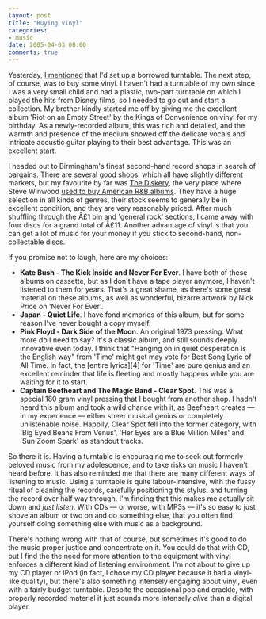 ```yaml
---
layout: post
title: "Buying vinyl"
categories:
- music
date: 2005-04-03 00:00
comments: true
---
```


<p>Yesterday, <a href="http://www.rousette.org.uk/blog/archives/2005/04/02/turntable/">I mentioned</a> that I'd set up a borrowed turntable. The next step, of course, was to buy some vinyl. I haven't had a turntable of my own since I was a very small child and had a plastic, two-part turntable on which I played the hits from Disney films, so I needed to go out and start a collection. My brother kindly started me off by giving me the excellent album 'Riot on an Empty Street' by the Kings of Convenience on vinyl for my birthday. As a newly-recorded album, this was rich and detailed, and the warmth and presence of the medium showed off the delicate vocals and intricate acoustic guitar playing to their best advantage. This was an excellent start.</p>

<p>I headed out to Birmingham's finest second-hand record shops in search of bargains. There are several good shops, which all have slightly different markets, but my favourite by far was <a href="http://uk.multimap.com/map/browse.cgi?pc=B5%206QB&amp;title=The%20Diskery&amp;scale=25000" title="Map showing the location of The Diskery">The Diskery</a>, the very place where Steve Winwood <a href="http://www.winwoodfans.com/articles/musician-88.htm">used to buy American R&amp;B albums</a>. They have a huge selection in all kinds of genres, their stock seems to generally be in excellent condition, and they are very reasonably priced. After much shuffling through the Â£1 bin and 'general rock' sections, I came away with four discs for a grand total of Â£11. Another advantage of vinyl is that you can get a lot of music for your money if you stick to second-hand, non-collectable discs.</p>

<p>If you promise not to laugh, here are my choices:</p>


<ul>
<li><strong>Kate Bush - The Kick Inside and Never For Ever</strong>. I have both of these albums on cassette, but as I don't have a tape player anymore, I haven't listened to them for years. That's a great shame, as there's some great material on these albums, as well as wonderful, bizarre artwork by Nick Price on 'Never For Ever'.</li>
<li><strong>Japan - Quiet Life</strong>. I have fond memories of this album, but for some reason I've never bought a copy myself.</li>
<li><strong>Pink Floyd - Dark Side of the Moon</strong>. An original 1973 pressing. What more do I need to say? It's a classic album, and still sounds deeply innovative even today. I think that "Hanging on in quiet desperation is the English way" from 'Time' might get may vote for Best Song Lyric of All Time. In fact, the [entire lyrics][4] for 'Time' are pure genius and an excellent reminder that life is fleeting and mostly happens while you are waiting for it to start.</li>
<li><strong>Captain Beefheart and The Magic Band - Clear Spot</strong>. This was a special 180 gram vinyl pressing that I bought from another shop. I hadn't heard this album and took a wild chance with it, as Beefheart creates &mdash; in my experience &mdash; either sheer musical genius or completely unlistenable noise. Happily, Clear Spot fell into the former category, with 'Big Eyed Beans From Venus', 'Her Eyes are a Blue Million Miles' and 'Sun Zoom Spark' as standout tracks.</li>
</ul>

<p>So there it is. Having a turntable is encouraging me to seek out formerly beloved music from my adolescence, and to take risks on music I haven't heard before. It has also reminded me that there are many different ways of listening to music. Using a turntable is quite labour-intensive, with the fussy ritual of cleaning the records, carefully positioning the stylus, and turning the record over half way through. I'm finding that this makes me actually sit down and <em>just listen</em>. With CDs &mdash; or worse, with MP3s &mdash; it's so easy to just shove an album or two on and do something else, that you often find yourself doing something else with music as a background.</p>

<p>There's nothing wrong with that of course, but sometimes it's good to do the music proper justice and concentrate on it. You could do that with CD, but I find the the need for more attention to the equipment with vinyl enforces a different kind of listening environment. I'm not about to give up my CD player or iPod (in fact, I chose my CD player because it had a vinyl-like quality), but there's also something intensely engaging about vinyl, even with a fairly budget turntable. Despite the occasional pop and crackle, with properly recorded material it just sounds more intensely <em>alive</em> than a digital player.</p>

